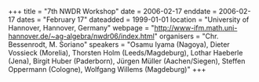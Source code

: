 +++
title = "7th NWDR Workshop"
date = 2006-02-17
enddate = 2006-02-17
dates = "February 17"
dateadded = 1999-01-01
location = "University of Hannover, Hannover, Germany"
webpage = "http://www-ifm.math.uni-hannover.de/~ag-algebra/nwdr06/index.html"
organisers = "Chr. Bessenrodt, M. Soriano"
speakers = "Osamu Iyama (Nagoya), Dieter Vossieck (Morelia), Thorsten Holm (Leeds/Magdeburg), Lothar Haeberle (Jena), Birgit Huber (Paderborn), Jürgen Müller (Aachen/Siegen), Steffen Oppermann (Cologne), Wolfgang Willems (Magdeburg)"
+++
